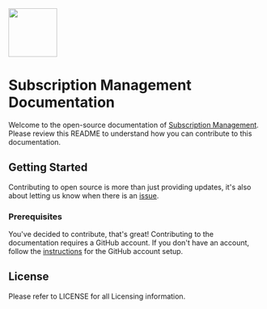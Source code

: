<img src="https://docs.365extensions.com/img/logo.svg" style="height: 6rem" />

<!-- Subscription Management Platform Documentation -->
<!-- volodymyr.leonov@theta.co.nz -->
<!-- production -->
# Subscription Management Documentation
Welcome to the open-source documentation of [Subscription Management](https://docs.365extensions.com/docs/smp). Please review this README to understand how you can contribute to this documentation.
## Getting Started
Contributing to open source is more than just providing updates, it's also about letting us know when there is an [issue](https://github.com/thetanz/smp-docs/issues). 
### Prerequisites
You've decided to contribute, that's great! Contributing to the documentation requires a GitHub account. If you don't have an account, follow the [instructions](https://github.com/join) for the GitHub account setup.
## License
Please refer to LICENSE for all Licensing information.
